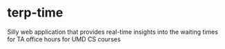 # terp-time
Silly web application that provides real-time insights into the waiting times for TA office hours for UMD CS courses
